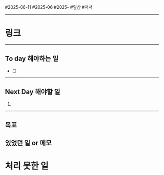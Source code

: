 #2025-06-11 #2025-06 #2025-
#일상 #저녁 

-------
# 링크


---
## To day 해야하는 일
- [ ] 

---
## Next Day 해야할 일
1. 

---

## 목표


## 있었던 일  or 메모


# 처리 못한 일